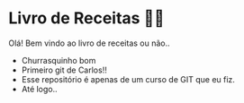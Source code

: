 # Livro de Receitas :man_cook:

Olá! Bem vindo ao livro de receitas ou não..

- Churrasquinho bom
- Primeiro git de Carlos!!
- Esse repositório é apenas de um curso de GIT que eu fiz.
- Até logo..
